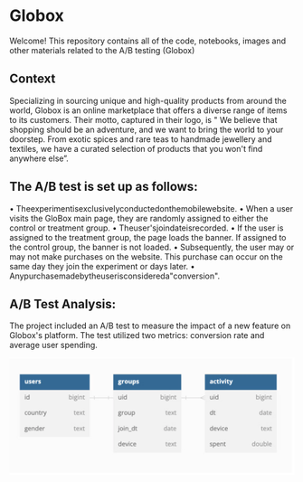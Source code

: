 # Globox

Welcome! This repository contains all of the code, notebooks, images and other materials related to the A/B testing (Globox)

## Context
Specializing in sourcing unique and high-quality products from around the world, Globox is an online marketplace that offers a diverse range of items to its customers. Their motto, captured in their logo, is " We believe that shopping should be an adventure, and we want to bring the world to your doorstep. From exotic spices and rare teas to handmade jewellery and textiles, we have a curated selection of products that you won't find anywhere else”.

## The A/B test is set up as follows:
• Theexperimentisexclusivelyconductedonthemobilewebsite.
• When a user visits the GloBox main page, they are randomly
assigned to either the control or treatment group.
• Theuser'sjoindateisrecorded.
• If the user is assigned to the treatment group, the page loads the
banner. If assigned to the control group, the banner is not loaded.
• Subsequently, the user may or may not make purchases on the website. This purchase can occur on the same day they join the
experiment or days later.
• Anypurchasemadebytheuserisconsidereda"conversion".

## A/B Test Analysis:
The project included an A/B test to measure the impact of a new
feature on Globox's platform. The test utilized two metrics: conversion rate and average user spending.



![schema](Schema.png)
